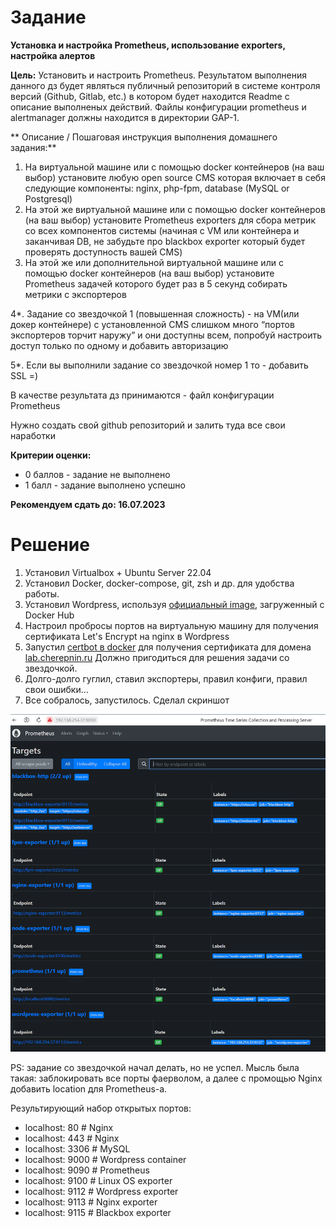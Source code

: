 # Задание

**Установка и настройка Prometheus, использование exporters, настройка алертов**

**Цель:**
Установить и настроить Prometheus.
Результатом выполнения данного дз будет являться публичный репозиторий в системе контроля версий (Github, Gitlab, etc.) в котором будет находится Readme с описание выполненых действий. Файлы конфигурации prometheus и alertmanager должны находится в директории GAP-1.


** Описание / Пошаговая инструкция выполнения домашнего задания:**
1. На виртуальной машине или с помощью docker контейнеров (на ваш выбор) установите любую open source CMS которая включает в себя следующие компоненты: nginx, php-fpm, database (MySQL or Postgresql)
2. На этой же виртуальной машине или с помощью docker контейнеров (на ваш выбор) установите Prometheus exporters для сбора метрик со всех компонентов системы (начиная с VM или контейнера и заканчивая DB, не забудьте про blackbox exporter который будет проверять доступность вашей CMS)
3. На этой же или дополнительной виртуальной машине или с помощью docker контейнеров (на ваш выбор) установите Prometheus задачей которого будет раз в 5 секунд собирать метрики с экспортеров
   
4*. Задание со звездочкой 1 (повышенная сложность) - на VM(или докер контейнере) с установленной CMS слишком много “портов экспортеров торчит наружу” и они доступны всем, попробуй настроить доступ только по одному и добавить авторизацию

5*. Если вы выполнили задание со звездочкой номер 1 то - добавить SSL =)

В качестве результата дз принимаются - файл конфигурации Prometheus

Нужно создать свой github репозиторий и залить туда все свои наработки


**Критерии оценки:**
- 0 баллов - задание не выполнено
- 1 балл - задание выполнено успешно

**Рекомендуем сдать до: 16.07.2023**


# Решение
1. Установил Virtualbox + Ubuntu Server 22.04
2. Установил Docker, docker-compose, git, zsh и др. для удобства работы. 
3. Установил Wordpress, используя [официальный image](https://hub.docker.com/_/wordpress), загруженный с Docker Hub
4. Настроил пробросы портов на виртуальную машину для получения сертификата Let's Encrypt на nginx в Wordpress
5. Запустил [certbot в docker](https://hub.docker.com/r/certbot/certbot) для получения сертификата для домена [lab.cherepnin.ru](http://lab.cherepnin.ru) Должно пригодиться для решения задачи со звездочкой.
6. Долго-долго гуглил, ставил экспортеры, правил конфиги, правил свои ошибки...
7. Все собралось, запустилось. Сделал скриншот

![Результат](GAP-1/result_hw_1.png)


PS: задание со звездочкой начал делать, но не успел. Мысль была такая: заблокировать все порты фаерволом, а далее с промощью Nginx добавить location для Prometheus-а.

Результирующий набор открытых портов:
- localhost: 80 # Nginx
- localhost: 443 # Nginx
- localhost: 3306 # MySQL
- localhost: 9000 # Wordpress container
- localhost: 9090 # Prometheus
- localhost: 9100 # Linux OS exporter
- localhost: 9112 # Wordpress exporter
- localhost: 9113 # Nginx exporter
- localhost: 9115 # Blackbox exporter
